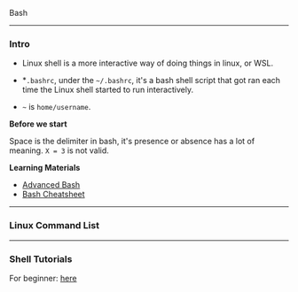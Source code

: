 Bash

---
### **Intro**

* Linux shell is a more interactive way of doing things in linux, or WSL. 

* *`.bashrc`, under the `~/.bashrc`, it's a bash shell script that got ran each time the Linux shell started to run interactively. 

* `~` is `home/username`. 

**Before we start** 

Space is the delimiter in bash, it's presence or absence has a lot of meaning. `X = 3` is not valid. 

**Learning Materials** 

* [Advanced Bash](https://tldp.org/LDP/abs/html/index.html)
* [Bash Cheatsheet](https://devhints.io/bash)


---
### **Linux Command List**


---
### **Shell Tutorials**

For beginner: [here](http://www.panix.com/~elflord/unix/bash-tute.html)



